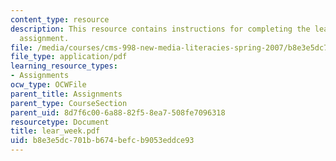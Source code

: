 ```yaml
---
content_type: resource
description: This resource contains instructions for completing the learning week
  assignment.
file: /media/courses/cms-998-new-media-literacies-spring-2007/b8e3e5dc701bb674befcb9053eddce93_lear_week.pdf
file_type: application/pdf
learning_resource_types:
- Assignments
ocw_type: OCWFile
parent_title: Assignments
parent_type: CourseSection
parent_uid: 8d7f6c00-6a88-82f5-8ea7-508fe7096318
resourcetype: Document
title: lear_week.pdf
uid: b8e3e5dc-701b-b674-befc-b9053eddce93
---
```

